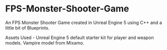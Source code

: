 # FPS-Monster-Shooter-Game
An FPS Monster Shooter Game created in Unreal Engine 5 using C++ and a little bit of Blueprints.

Assets Used -
Unreal Engine 5 default starter kit for player and weapon models.
Vampire model from Mixamo.
